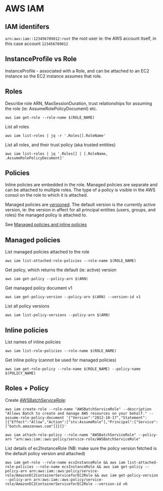 # AWS IAM

## IAM identifers

`arn:aws:iam::123456789012:root` the root user ie: the AWS account itself, in this case account `123456789012`

## InstanceProfile vs Role

InstanceProfile - associated with a Role, and can be attached to an EC2 instance so the EC2 instance assumes that role.

## Roles

Describe role ARN, MaxSessionDuration, trust relationships for assuming the role (ie: AssumeRolePolicyDocument) etc.

```
aws iam get-role --role-name $(ROLE_NAME)
```

List all roles

```
aws iam list-roles | jq -r '.Roles[].RoleName'
```

List all roles, and their trust policy (aka trusted entities)

```
aws iam list-roles | jq '.Roles[] | [.RoleName, .AssumeRolePolicyDocument]'
```

## Policies

Inline policies are embedded in the role. Managed policies are separate and can be attached to multiple roles.
The type of a policy is visible in the AWS consol on the role to which it is attached.

Managed policies are [versioned](https://docs.aws.amazon.com/IAM/latest/UserGuide/access_policies_managed-versioning.html). The default version is the currently active version, ie: the version in affect for all principal entities (users, groups, and roles) the managed policy is attached to.

See [Managed policies and inline policies](https://docs.aws.amazon.com/IAM/latest/UserGuide/access_policies_managed-vs-inline.html)

## Managed policies

List managed policies attached to the role

```
aws iam list-attached-role-policies --role-name $(ROLE_NAME)
```

Get policy, which returns the default (ie: active) version

```
aws iam get-policy --policy-arn $(ARN)
```

Get managed policy document v1

```
aws iam get-policy-version --policy-arn $(ARN) --version-id v1
```

List all policy versions

```
aws iam list-policy-versions --policy-arn $(ARN)
```

## Inline policies

List names of inline policies

```
aws iam list-role-policies --role-name $(ROLE_NAME)
```

Get inline policy (cannot be used for managed policies)

```
aws iam get-role-policy --role-name $(ROLE_NAME) --policy-name $(POLICY_NAME)
```

## Roles + Policy

Create [AWSBatchServiceRole](https://docs.aws.amazon.com/batch/latest/userguide/service_IAM_role.html):

```
aws iam create-role --role-name "AWSBatchServiceRole" --description "Allows Batch to create and manage AWS resources on your behalf." --assume-role-policy-document '{"Version":"2012-10-17","Statement":[{"Effect":"Allow","Action":["sts:AssumeRole"],"Principal":{"Service":["batch.amazonaws.com"]}}]}'

aws iam attach-role-policy --role-name "AWSBatchServiceRole" --policy-arn "arn:aws:iam::aws:policy/service-role/AWSBatchServiceRole"
```

List details of ec2InstanceRole (NB: make sure the policy version fetched is the default policy version and attached)

```
aws iam get-role --role-name ecsInstanceRole && aws iam list-attached-role-policies --role-name ecsInstanceRole && aws iam get-policy --policy-arn arn:aws:iam::aws:policy/service-role/AmazonEC2ContainerServiceforEC2Role && aws iam get-policy-version --policy-arn arn:aws:iam::aws:policy/service-role/AmazonEC2ContainerServiceforEC2Role --version-id v6
```
